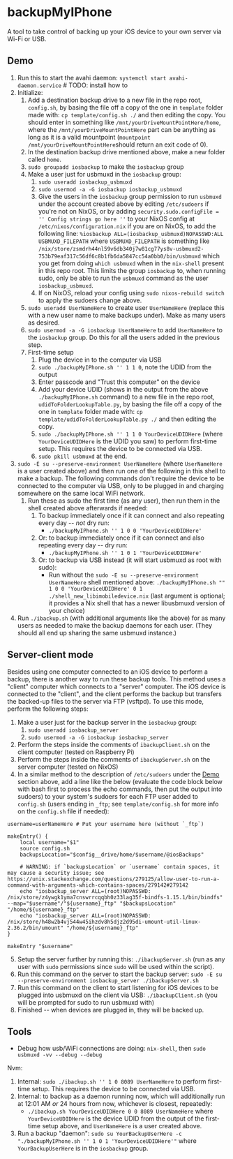 # backupMyIPhone

A tool to take control of backing up your iOS device to your own server via Wi-Fi or USB.

## Demo

1. Run this to start the avahi daemon: `systemctl start avahi-daemon.service` # TODO: install how to
1. Initialize:
   1. Add a destination backup drive to a new file in the repo root, `config.sh`, by basing the file off a copy of the one in `template` folder made with: `cp template/config.sh ./` and then editing the copy. You should enter in something like `/mnt/yourDriveMountPointHere/home`, where the `/mnt/yourDriveMountPointHere` part can be anything as long as it is a valid mountpoint (`mountpoint /mnt/yourDriveMountPointHere`should return an exit code of 0).
   2. In the destination backup drive mentioned above, make a new folder called `home`.
   1. `sudo groupadd iosbackup` to make the `iosbackup` group
   2. Make a user just for usbmuxd in the `iosbackup` group:
	  1. `sudo useradd iosbackup_usbmuxd`
	  2. `sudo usermod -a -G iosbackup iosbackup_usbmuxd`
	  3. Give the users in the `iosbackup` group permission to run `usbmuxd` under the account created above by editing `/etc/sudoers` if you're not on NixOS, or by adding `security.sudo.configFile = '' Config strings go here ''` to your NixOS config at `/etc/nixos/configuration.nix` if you are on NixOS, to add the following line: `%iosbackup ALL=(iosbackup_usbmuxd)NOPASSWD:ALL USBMUXD_FILEPATH` where `USBMUXD_FILEPATH` is something like `/nix/store/zsmdrh44nl59v6db340j7w81cg77ys8v-usbmuxd2-753b79eaf317c56df6c8b1fb6da5847cc54a0bb0/bin/usbmuxd` which you get from doing `which usbmuxd` when in the `nix-shell` present in this repo root. This limits the group `iosbackup` to, when running sudo, only be able to run the `usbmuxd` command as the user `iosbackup_usbmuxd`.
	  4. If on NixOS, reload your config using `sudo nixos-rebuild switch` to apply the sudoers change above.
   3. `sudo useradd UserNameHere` to create user `UserNameHere` (replace this with a new user name to make backups under). Make as many users as desired.
   4. `sudo usermod -a -G iosbackup UserNameHere` to add `UserNameHere` to the `iosbackup` group. Do this for all the users added in the previous step.
   5. First-time setup
	  1. Plug the device in to the computer via USB
	  1. `sudo ./backupMyIPhone.sh '' 1 1 0`, note the UDID from the output
	  2. Enter passcode and "Trust this computer" on the device
	  2. Add your device UDID (shows in the output from the above `./backupMyIPhone.sh` command) to a new file in the repo root, `udidToFolderLookupTable.py`, by basing the file off a copy of the one in `template` folder made with: `cp template/udidToFolderLookupTable.py ./` and then editing the copy.
	  3. `sudo ./backupMyIPhone.sh '' 1 1 0 YourDeviceUDIDHere` (where `YourDeviceUDIDHere` is the UDID you saw) to perform first-time setup. This requires the device to be connected via USB.
	  4. `sudo pkill usbmuxd` at the end.
2. `sudo -E su --preserve-environment UserNameHere` (where `UserNameHere` is a user created above) and then run one of the following in this shell to make a backup. The following commands don't require the device to be connected to the computer via USB, only to be plugged in and charging somewhere on the same local WiFi network.
   1. Run these as sudo the first time (as any user), then run them in the shell created above afterwards if needed:
	  1. To backup immediately once if it can connect and also repeating every day -- *not* dry run:
		  - `./backupMyIPhone.sh '' 1 0 0 'YourDeviceUDIDHere'`
	  2. Or: to backup immediately once if it can connect and also repeating every day -- dry run:
		  - `./backupMyIPhone.sh '' 1 0 1 'YourDeviceUDIDHere'`
	  3. Or: to backup via USB instead (it will start usbmuxd as root with sudo):
		  - Run without the `sudo -E su --preserve-environment UserNameHere` shell mentioned above: `./backupMyIPhone.sh "" 1 0 0 'YourDeviceUDIDHere' 0 1 ./shell_new_libimobiledevice.nix` (last argument is optional; it provides a Nix shell that has a newer libusbmuxd version of your choice)
3. Run `./ibackup.sh` (with additional arguments like the above) for as many users as needed to make the backup daemons for each user. (They should all end up sharing the same usbmuxd instance.)

## Server-client mode

Besides using one computer connected to an iOS device to perform a backup, there is another way to run these backup tools. This method uses a "client" computer which connects to a "server" computer. The iOS device is connected to the "client", and the client performs the backup but transfers the backed-up files to the server via FTP (vsftpd). To use this mode, perform the following steps:

1. Make a user just for the backup server in the `iosbackup` group:
   1. `sudo useradd iosbackup_server`
   2. `sudo usermod -a -G iosbackup iosbackup_server`
2. Perform the steps inside the comments of `ibackupClient.sh` on the client computer (tested on Raspberry Pi)
3. Perform the steps inside the comments of `ibackupServer.sh` on the server computer (tested on NixOS)
4. In a similar method to the description of `/etc/sudoers` under the [Demo](##Demo) section above, add a line like the below (evaluate the code block below with bash first to process the echo commands, then put the output into sudoers) to your system's sudoers for each FTP user added to `config.sh` (users ending in `_ftp`; see `template/config.sh` for more info on the `config.sh` file if needed):
```
username=userNameHere # Put your username here (without `_ftp`)

makeEntry() {
    local username="$1"
    source config.sh
    backupsLocation="$config__drive/home/$username/@iosBackups"

    # WARNING: if `backupsLocation` or `username` contain spaces, it may cause a security issue; see https://unix.stackexchange.com/questions/279125/allow-user-to-run-a-command-with-arguments-which-contains-spaces/279142#279142
    echo "iosbackup_server ALL=(root)NOPASSWD: /nix/store/z4ywgk1yma7cnswrrcqqbh0z33lag35f-bindfs-1.15.1/bin/bindfs" --map="$username"/"${username}_ftp" "$backupsLocation" "/home/${username}_ftp"
	echo "iosbackup_server ALL=(root)NOPASSWD: /nix/store/h48w2b4vj544w45ihzdv8h5djz2d95di-umount-util-linux-2.36.2/bin/umount" "/home/${username}_ftp"
}

makeEntry "$username"
```

5. Setup the server further by running this: `./ibackupServer.sh` (run as any user with `sudo` permissions since `sudo` will be used within the script).
6. Run this command on the server to start the backup server: `sudo -E su --preserve-environment iosbackup_server ./ibackupServer.sh`
7. Run this command on the client to start listening for iOS devices to be plugged into usbmuxd on the client via USB: `./ibackupClient.sh` (you will be prompted for sudo to run usbmuxd with)
8. Finished -- when devices are plugged in, they will be backed up.

## Tools

- Debug how usb/WiFi connections are doing: `nix-shell`, then `sudo usbmuxd -vv --debug --debug`



Nvm:
1. Internal: `sudo ./ibackup.sh '' 1 0 8089 UserNameHere` to perform first-time setup. This requires the device to be connected via USB.
2. Internal: to backup as a daemon running now, which will additionally run at 12:01 AM *or* 24 hours from now, whichever is closest, repeatedly:
   - `./ibackup.sh YourDeviceUDIDHere 0 0 8089 UserNameHere` where `YourDeviceUDIDHere` is the device UDID from the output of the first-time setup above, and `UserNameHere` is a user created above.
2. Run a backup "daemon": `sudo su YourBackupUserHere -c "./backupMyIPhone.sh '' 1 0 1 'YourDeviceUDIDHere'"` where `YourBackupUserHere` is in the `iosbackup` group.
